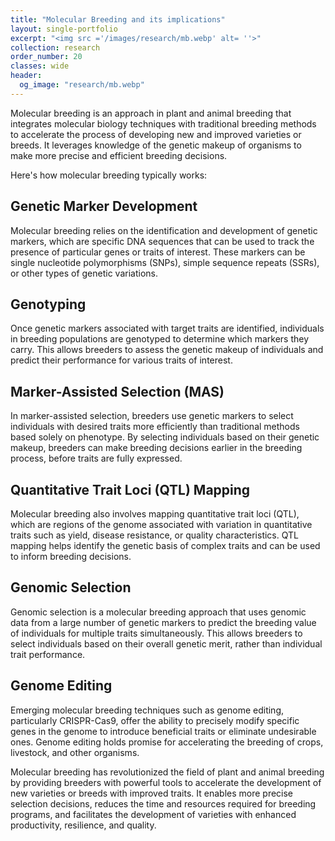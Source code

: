 ```yaml
---
title: "Molecular Breeding and its implications"
layout: single-portfolio
excerpt: "<img src ='/images/research/mb.webp' alt= ''>"
collection: research
order_number: 20
classes: wide
header: 
  og_image: "research/mb.webp"
---
```


Molecular breeding is an approach in plant and animal breeding that integrates molecular biology techniques with traditional breeding methods to accelerate the process of developing new and improved varieties or breeds. It leverages knowledge of the genetic makeup of organisms to make more precise and efficient breeding decisions.

Here's how molecular breeding typically works:

## Genetic Marker Development
Molecular breeding relies on the identification and development of genetic markers, which are specific DNA sequences that can be used to track the presence of particular genes or traits of interest. These markers can be single nucleotide polymorphisms (SNPs), simple sequence repeats (SSRs), or other types of genetic variations.

## Genotyping
Once genetic markers associated with target traits are identified, individuals in breeding populations are genotyped to determine which markers they carry. This allows breeders to assess the genetic makeup of individuals and predict their performance for various traits of interest.

## Marker-Assisted Selection (MAS)
In marker-assisted selection, breeders use genetic markers to select individuals with desired traits more efficiently than traditional methods based solely on phenotype. By selecting individuals based on their genetic makeup, breeders can make breeding decisions earlier in the breeding process, before traits are fully expressed.

## Quantitative Trait Loci (QTL) Mapping
Molecular breeding also involves mapping quantitative trait loci (QTL), which are regions of the genome associated with variation in quantitative traits such as yield, disease resistance, or quality characteristics. QTL mapping helps identify the genetic basis of complex traits and can be used to inform breeding decisions.

## Genomic Selection
Genomic selection is a molecular breeding approach that uses genomic data from a large number of genetic markers to predict the breeding value of individuals for multiple traits simultaneously. This allows breeders to select individuals based on their overall genetic merit, rather than individual trait performance.

## Genome Editing
Emerging molecular breeding techniques such as genome editing, particularly CRISPR-Cas9, offer the ability to precisely modify specific genes in the genome to introduce beneficial traits or eliminate undesirable ones. Genome editing holds promise for accelerating the breeding of crops, livestock, and other organisms.

Molecular breeding has revolutionized the field of plant and animal breeding by providing breeders with powerful tools to accelerate the development of new varieties or breeds with improved traits. It enables more precise selection decisions, reduces the time and resources required for breeding programs, and facilitates the development of varieties with enhanced productivity, resilience, and quality.
